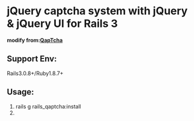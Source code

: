 jQuery captcha system with jQuery & jQuery UI for Rails 3
=========================================================

__modify from:[QapTcha](http://www.myjqueryplugins.com/QapTcha "Title")__

Support Env:
------------
Rails3.0.8+/Ruby1.8.7+

Usage:
------

1. rails g rails_qaptcha:install
2. 